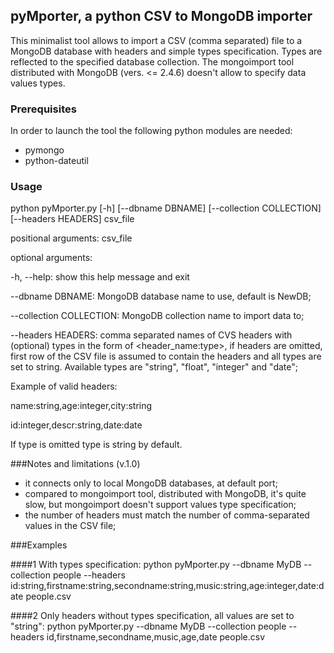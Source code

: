 ## pyMporter, a python CSV to MongoDB importer

This minimalist tool allows to import a CSV (comma separated) file to a MongoDB database with headers and simple types specification. Types are reflected to the specified database collection.
The mongoimport tool distributed with MongoDB (vers. <= 2.4.6) doesn't allow to specify data values types.


### Prerequisites
In order to launch the tool the following python modules are needed:

- pymongo
- python-dateutil


### Usage

python pyMporter.py [-h] [--dbname DBNAME] [--collection COLLECTION]
                    [--headers HEADERS]
                    csv_file



positional arguments:
  csv_file

optional arguments:

  -h, --help:            show this help message and exit

  --dbname DBNAME:       MongoDB database name to use, default is NewDB;

  --collection COLLECTION:
                        MongoDB collection name to import data to;

  --headers HEADERS:    comma separated names of CVS headers with (optional)
                        types in the form of <header_name:type>, if headers are omitted, first row of the CSV
                        file is assumed to contain the headers and all types
                        are set to string. 
                        Available types are "string",
                        "float", "integer" and "date";

Example of valid headers: 

name:string,age:integer,city:string

id:integer,descr:string,date:date

If type is omitted type is string by default.


###Notes and limitations (v.1.0)
- it connects only to local MongoDB databases, at default port;
- compared to mongoimport tool, distributed with MongoDB, it's quite slow, but mongoimport doesn't support values type specification;
- the number of headers must match the number of comma-separated values in the CSV file;



###Examples

####1
With types specification:
python pyMporter.py --dbname MyDB --collection people --headers id:string,firstname:string,secondname:string,music:string,age:integer,date:date people.csv 


####2
Only headers without types specification, all values are set to "string":
python pyMporter.py --dbname MyDB --collection people --headers id,firstname,secondname,music,age,date people.csv



